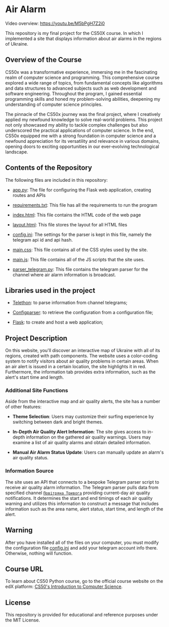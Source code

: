 # Air Alarm

Video overview:  <https://youtu.be/M5bPgH7Z2i0>

This repository is my final project for the СS50X course. In which I implemented a site that displays information about air alarms in the regions of Ukraine.


## Overview of the Course
CS50x was a transformative experience, immersing me in the fascinating realm of computer science and programming. This comprehensive course explored a wide range of topics, from fundamental concepts like algorithms and data structures to advanced subjects such as web development and software engineering. Throughout the program, I gained essential programming skills and honed my problem-solving abilities, deepening my understanding of computer science principles.

The pinnacle of the CS50x journey was the final project, where I creatively applied my newfound knowledge to solve real-world problems. This project not only showcased my ability to tackle complex challenges but also underscored the practical applications of computer science. In the end, CS50x equipped me with a strong foundation in computer science and a newfound appreciation for its versatility and relevance in various domains, opening doors to exciting opportunities in our ever-evolving technological landscape.


## Contents of the Repository
The following files are included in this repository:

- [app.py](app.py): The file for configuring the Flask web application, creating routes and APIs

- [requirements.txt](requirements.txt): This file has all the requirements to run the program

- [index.html](templates/index.html): This file contains the HTML code of the web page

- [layout.html](templates/layout.html): This file stores the layout for all HTML files

- [config.ini](static/config/config.ini): The settings for the parser is kept in this file, namely the telegram api id and api hash.
  
- [main.css](static/css/main.css): This file contains all of the CSS styles used by the site.
  
- [main.js](static/js/main.js): This file contains all of the JS scripts that the site uses.
  
- [parser_telegram.py](static/python/parser_telegram.py): This file contains the telegram parser for the channel where air alarm information is broadcast.


## Libraries used in the project
- [Telethon](https://docs.telethon.dev/en/stable/): to parse information from channel telegrams;

- [Configparser](https://docs.python.org/3/library/configparser.html): to retrieve the configuration from a configuration file;

- [Flask](https://flask.palletsprojects.com/en/3.0.x/): to create and host a web application;


## Project Description
On this website, you'll discover an interactive map of Ukraine with all of its regions, created with path components. The website uses a color-coding system to notify visitors about air quality problems in certain areas. When an air alert is issued in a certain location, the site highlights it in red. Furthermore, the information tab provides extra information, such as the alert's start time and length.

### Additional Site Functions

Aside from the interactive map and air quality alerts, the site has a number of other features:

- **Theme Selection**: Users may customize their surfing experience by switching between dark and bright themes.
  
- **In-Depth Air Quality Alert Information**: The site gives access to in-depth information on the gathered air quality warnings. Users may examine a list of air quality alarms and obtain detailed information.

- **Manual Air Alarm Status Update**: Users can manually update an alarm's air quality status.

### Information Source

The site uses an API that connects to a bespoke Telegram parser script to receive air quality alarm information. The Telegram parser pulls data from specified channel [`Повітряна Тривога`](https://t.me/air_alert_ua) providing current-day air quality notifications. It determines the start and end timings of each air quality warning and utilizes this information to construct a message that includes information such as the area name, alert status, start time, and length of the alert.


## Warning

After you have installed all of the files on your computer, you must modify the configuration file [config.ini](static/config/config.ini) and add your telegram account info there. Otherwise, nothing will function.


## Course URL

To learn about CS50 Python course, go to the official course website on the edX platform: [CS50's Introduction to Computer Science](https://www.edx.org/learn/computer-science/harvard-university-cs50-s-introduction-to-computer-science).


## License

This repository is provided for educational and reference purposes under the MIT License.
